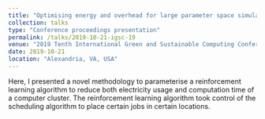 ```yaml
---
title: "Optimising energy and overhead for large parameter space simulations"
collection: talks
type: "Conference proceedings presentation"
permalink: /talks/2019-10-21-igsc-19
venue: "2019 Tenth International Green and Sustainable Computing Conference (IGSC)"
date: 2019-10-21
location: "Alexandria, VA, USA"
---
```


Here, I presented a novel methodology to parameterise a reinforcement learning algorithm to reduce both electricity usage and computation time of a computer cluster. The reinforcement learning algorithm took control of the scheduling algorithm to place certain jobs in certain locations.

